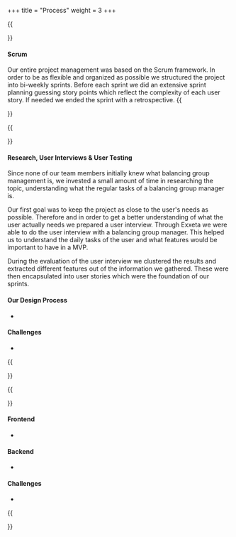 +++
title = "Process"
weight = 3
+++

{{<section title="General">}}
#### Scrum
Our entire project management was based on the Scrum framework. In order to be as flexible and organized as possible we structured the project into bi-weekly sprints.
Before each sprint we did an extensive sprint planning guessing story points which reflect the complexity of each user story. If needed we ended the sprint with a retrospective.
{{</section>}}


{{<section title="Design">}}
#### Research, User Interviews & User Testing
Since none of our team members initially knew what balancing group management is, we invested a small amount of time in researching the topic, understanding what the regular tasks of a balancing group manager is.

Our first goal was to keep the project as close to the user's needs as possible. Therefore and in order to get a better understanding of what the user actually needs we prepared a user interview.
Through Exxeta we were able to do the user interview with a balancing group manager. This helped us to understand the daily tasks of the user and what features would be important to have in a MVP.

During the evaluation of the user interview we clustered the results and extracted different features out of the information we gathered. These were then encapsulated into user stories which were the foundation of our sprints.

#### Our Design Process
-

#### Challenges
-
{{</section>}}


{{<section title="Development">}}
#### Frontend
-

#### Backend
-

#### Challenges
-
{{</section>}}
